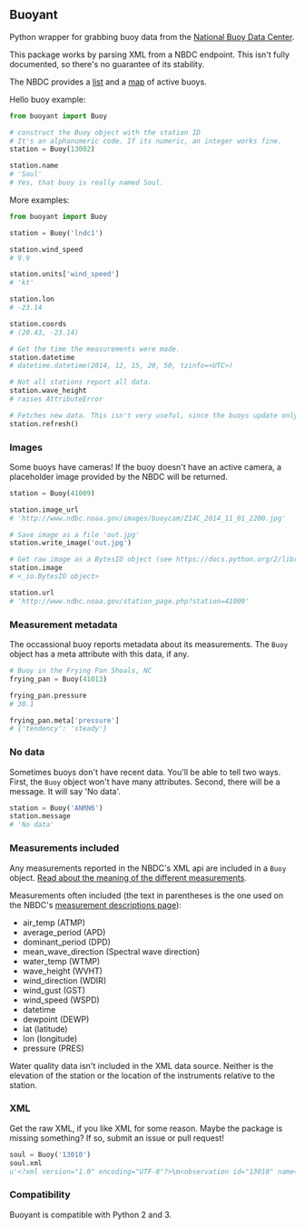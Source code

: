 ## Buoyant

Python wrapper for grabbing buoy data from the [National Buoy Data Center](http://www.ndbc.noaa.gov).

This package works by parsing XML from a NBDC endpoint. This isn't fully documented, so there's no guarantee of its stability.

The NBDC provides a [list](http://www.ndbc.noaa.gov/to_station.shtml) and a [map](http://www.ndbc.noaa.gov/obs.shtml) of active buoys.

Hello buoy example:

````python
from buoyant import Buoy

# construct the Buoy object with the station ID
# It's an alphanumeric code. If its numeric, an integer works fine.
station = Buoy(13002)

station.name
# 'Soul'
# Yes, that buoy is really named Soul.
````

More examples:

````python
from buoyant import Buoy

station = Buoy('lndc1')

station.wind_speed
# 9.9

station.units['wind_speed']
# 'kt'

station.lon
# -23.14

station.coords
# (20.43, -23.14)

# Get the time the measurements were made.
station.datetime
# datetime.datetime(2014, 12, 15, 20, 50, tzinfo=<UTC>)

# Not all stations report all data.
station.wave_height
# raises AttributeError

# Fetches new data. This isn't very useful, since the buoys update only every hour or so
station.refresh()

````

### Images

Some buoys have cameras! If the buoy doesn't have an active camera, a placeholder image provided by the NBDC will be returned.

````python
station = Buoy(41009)

station.image_url
# 'http://www.ndbc.noaa.gov/images/buoycam/Z14C_2014_11_01_2200.jpg'

# Save image as a file 'out.jpg'
station.write_image('out.jpg')

# Get raw image as a BytesIO object (see https://docs.python.org/2/library/io.html)
station.image
# <_io.BytesIO object>

station.url
# 'http://www.ndbc.noaa.gov/station_page.php?station=41009'
````

### Measurement metadata

The occassional buoy reports metadata about its measurements. The `Buoy` object has a meta attribute with this data, if any.

````python
# Buoy in the Frying Pan Shoals, NC
frying_pan = Buoy(41013)

frying_pan.pressure
# 30.1

frying_pan.meta['pressure']
# {'tendency': 'steady'}
````

### No data

Sometimes buoys don't have recent data. You'll be able to tell two ways. First, the `Buoy` object won't have many attributes. Second, there will be a message. It will say 'No data'.

````python
station = Buoy('ANRN6')
station.message
# 'No data'
````

### Measurements included

Any measurements reported in the NBDC's XML api are included in a `Buoy` object. [Read about the meaning of the different measurements](http://www.ndbc.noaa.gov/measdes.shtml).

Measurements often included (the text in parentheses is the one used on the NBDC's [measurement descriptions page](http://www.ndbc.noaa.gov/measdes.shtml)):

* air_temp (ATMP)
* average_period (APD)
* dominant_period (DPD)
* mean_wave_direction (Spectral wave direction)
* water_temp (WTMP)
* wave_height (WVHT)
* wind_direction (WDIR)
* wind_gust (GST)
* wind_speed (WSPD)
* datetime
* dewpoint (DEWP)
* lat (latitude)
* lon (longitude)
* pressure (PRES)

Water quality data isn't included in the XML data source. Neither is the elevation of the station or the location of the instruments relative to the station.

### XML

Get the raw XML, if you like XML for some reason. Maybe the package is missing something? If so, submit an issue or pull request!

````python
soul = Buoy('13010')
soul.xml
u'<?xml version="1.0" encoding="UTF-8"?>\n<observation id="13010" name="Soul" lat="-0.01" lon="0.00">\n  <datetime>2014-12-16T02:00:00UTC</datetime>\n  <winddir uom="degT">190</winddir>\n  <windspeed uom="kt">9.9</windspeed>\n  <airtemp uom="F">78.8</airtemp>\n</observation>\n'
````

### Compatibility

Buoyant is compatible with Python 2 and 3.

